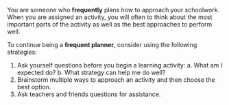 You are someone who **frequently** plans how to approach your schoolwork. When you are assigned an activity, you will often to think about the most important parts of the activity as well as the best approaches to perform well.

To continue being a **frequent planner**, consider using the following strategies:

1.	Ask yourself questions before you begin a learning activity:
	a.	What am I expected do?
	b.	What strategy can help me do well? 
2.	Brainstorm multiple ways to approach an activity and then choose the best option.
3.	Ask teachers and friends questions for assistance.


